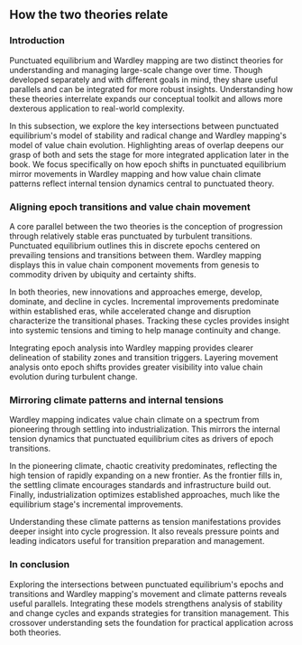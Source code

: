 ## How the two theories relate

### Introduction

Punctuated equilibrium and Wardley mapping are two distinct theories for understanding and managing large-scale change over time. Though developed separately and with different goals in mind, they share useful parallels and can be integrated for more robust insights. Understanding how these theories interrelate expands our conceptual toolkit and allows more dexterous application to real-world complexity. 

In this subsection, we explore the key intersections between punctuated equilibrium's model of stability and radical change and Wardley mapping's model of value chain evolution. Highlighting areas of overlap deepens our grasp of both and sets the stage for more integrated application later in the book. We focus specifically on how epoch shifts in punctuated equilibrium mirror movements in Wardley mapping and how value chain climate patterns reflect internal tension dynamics central to punctuated theory.

### Aligning epoch transitions and value chain movement 

A core parallel between the two theories is the conception of progression through relatively stable eras punctuated by turbulent transitions. Punctuated equilibrium outlines this in discrete epochs centered on prevailing tensions and transitions between them. Wardley mapping displays this in value chain component movements from genesis to commodity driven by ubiquity and certainty shifts.

In both theories, new innovations and approaches emerge, develop, dominate, and decline in cycles. Incremental improvements predominate within established eras, while accelerated change and disruption characterize the transitional phases. Tracking these cycles provides insight into systemic tensions and timing to help manage continuity and change.

Integrating epoch analysis into Wardley mapping provides clearer delineation of stability zones and transition triggers. Layering movement analysis onto epoch shifts provides greater visibility into value chain evolution during turbulent change.

### Mirroring climate patterns and internal tensions

Wardley mapping indicates value chain climate on a spectrum from pioneering through settling into industrialization. This mirrors the internal tension dynamics that punctuated equilibrium cites as drivers of epoch transitions.

In the pioneering climate, chaotic creativity predominates, reflecting the high tension of rapidly expanding on a new frontier. As the frontier fills in, the settling climate encourages standards and infrastructure build out. Finally, industrialization optimizes established approaches, much like the equilibrium stage's incremental improvements.

Understanding these climate patterns as tension manifestations provides deeper insight into cycle progression. It also reveals pressure points and leading indicators useful for transition preparation and management.

### In conclusion

Exploring the intersections between punctuated equilibrium's epochs and transitions and Wardley mapping's movement and climate patterns reveals useful parallels. Integrating these models strengthens analysis of stability and change cycles and expands strategies for transition management. This crossover understanding sets the foundation for practical application across both theories.